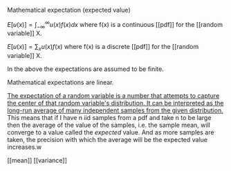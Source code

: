 Mathematical expectation (expected value)

$E[u(x)]=\int_{-\infty}^{\infty}u(x)f(x)dx$ where f(x) is a continuous [[pdf]] for the [[random variable]] X.

$E[u(x)]=\sum_{x}u(x)f(x)$ where f(x) is a discrete [[pdf]] for the [[random variable]] X.

In the above the expectations are assumed to be finite.

Mathematical expectations are linear.


[The expectation of a random variable is a number that attempts to capture the center of that random variable's distribution. It can be interpreted as the long-run average of many independent samples from the given distribution.](https://seeing-theory.brown.edu/basic-probability/index.html)
This means that if I have n iid samples from a pdf and take n to be large then the average of the value of the samples, i.e. the sample mean, will converge to a value called the *expected* value. And as more samples are taken, the precision with which the average will be  the expected value increases.w


[[mean]]
[[variance]]